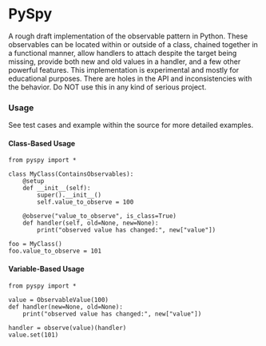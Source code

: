 # PySpy
A rough draft implementation of the observable pattern in Python. These observables can be located within or outside of a class, chained together in a functional manner, allow handlers to attach despite the target being missing, provide both new and old values in a handler, and a few other powerful features. This implementation is experimental and mostly for educational purposes. There are holes in the API and inconsistencies with the behavior. Do NOT use this in any kind of serious project.

### Usage
See test cases and example within the source for more detailed examples.

#### Class-Based Usage
```
from pyspy import *

class MyClass(ContainsObservables):
    @setup
    def __init__(self):
        super().__init__()
        self.value_to_observe = 100

    @observe("value_to_observe", is_class=True)
    def handler(self, old=None, new=None):
        print("observed value has changed:", new["value"])

foo = MyClass()
foo.value_to_observe = 101
```
#### Variable-Based Usage
```
from pyspy import *

value = ObservableValue(100)
def handler(new=None, old=None):
    print("observed value has changed:", new["value"])

handler = observe(value)(handler)
value.set(101)
``` 

